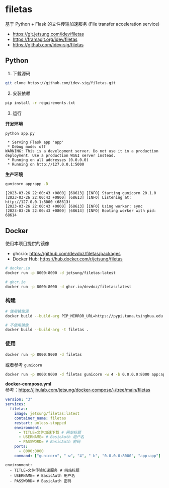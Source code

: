 # filetas

基于 Python + Flask 的文件传输加速服务 (File transfer acceleration service)

- https://git.jetsung.com/idev/filetas
- https://framagit.org/idev/filetas
- https://github.com/idev-sig/filetas

## Python

1. 下载源码

```bash
git clone https://github.com/idev-sig/filetas.git
```

2. 安装依赖

```bash
pip install -r requirements.txt
```

3. 运行

**开发环境**

```bash
python app.py
```

```
 * Serving Flask app 'app'
 * Debug mode: off
WARNING: This is a development server. Do not use it in a production deployment. Use a production WSGI server instead.
 * Running on all addresses (0.0.0.0)
 * Running on http://127.0.0.1:5000
```

**生产环境**

```bash
gunicorn app:app -D
```

```
[2023-03-26 22:00:43 +0800] [68613] [INFO] Starting gunicorn 20.1.0
[2023-03-26 22:00:43 +0800] [68613] [INFO] Listening at: http://127.0.0.1:8000 (68613)
[2023-03-26 22:00:43 +0800] [68613] [INFO] Using worker: sync
[2023-03-26 22:00:43 +0800] [68614] [INFO] Booting worker with pid: 68614
```

## Docker

使用本项目提供的镜像

- ghcr.io: https://github.com/devdoz/filetas/packages
- Docker Hub: https://hub.docker.com/r/jetsung/filetas

```bash
# docker.io
docker run -p 8000:8000 -d jetsung/filetas:latest

# ghcr.io
docker run -p 8000:8000 -d ghcr.io/devdoz/filetas:latest
```

### 构建

```bash
# 使用镜像源
docker build --build-arg PIP_MIRROR_URL=https://pypi.tuna.tsinghua.edu.cn/simple -t filetas .

# 不使用镜像
docker build --build-arg -t filetas .
```

### 使用

```bash
docker run -p 8000:8000 -d filetas
```

或者参考 `gunicorn`

```bash
docker run -p 8000:8000 -d filetas gunicorn -w 4 -b 0.0.0.0:8000 app:app
```

**docker-compose.yml**  
参考：https://jihulab.com/jetsung/docker-compose/-/tree/main/filetas

```yml
version: "3"
services:
  filetas:
    image: jetsung/filetas:latest
    container_name: filetas
    restart: unless-stopped
    environment:
      - TITLE=文件加速下载 # 网站标题
      - USERNAME= # BasicAuth 用户名
      - PASSWORD= # BasicAuth 密码
    ports:
      - 8000:8000
    command: ["gunicorn", "-w", "4", "-b", "0.0.0.0:8000", "app:app"]
```

    environment:
      - TITLE=文件传输加速服务 # 网站标题
      - USERNAME= # BasicAuth 用户名
      - PASSWORD= # BasicAuth 密码
